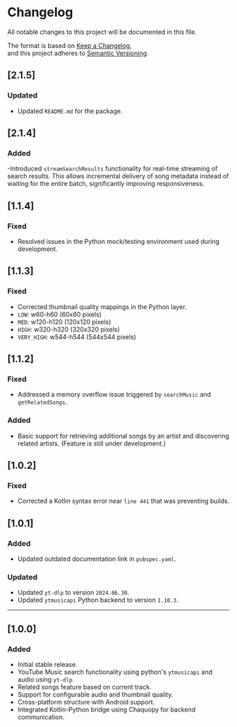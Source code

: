 # Changelog

All notable changes to this project will be documented in this file.

The format is based on [Keep a Changelog](https://keepachangelog.com/en/1.0.0/),  
and this project adheres to [Semantic Versioning](https://semver.org/spec/v2.0.0.html).

## [2.1.5]

### Updated
- Updated `README.md` for the package.

## [2.1.4]

### Added
-Introduced `streamSearchResults` functionality for real-time streaming of search results.
This allows incremental delivery of song metadata instead of waiting for the entire batch, significantly improving responsiveness.

## [1.1.4]

### Fixed
- Resolved issues in the Python mock/testing environment used during development.

## [1.1.3]

### Fixed
- Corrected thumbnail quality mappings in the Python layer.
- `LOW`: w60-h60 (60x60 pixels) 
- `MED`: w120-h120 (120x120 pixels)
- `HIGH`: w320-h320 (320x320 pixels)
- `VERY_HIGH`: w544-h544 (544x544 pixels)

## [1.1.2]

### Fixed
- Addressed a memory overflow issue triggered by `searchMusic` and `getRelatedSongs`.

### Added
- Basic support for retrieving additional songs by an artist and discovering related artists. (Feature is still under development.)


## [1.0.2]

### Fixed
- Corrected a Kotlin syntax error near `line 441` that was preventing builds.

## [1.0.1]

### Added
- Updated outdated documentation link in `pubspec.yaml`.

### Updated
- Updated `yt-dlp` to version `2024.06.30`.
- Updated `ytmusicapi` Python backend to version `1.10.3`.

---

## [1.0.0]

### Added
- Initial stable release.
- YouTube Music search functionality using python's `ytmusicapi` and audio using `yt-dlp`.
- Related songs feature based on current track.
- Support for configurable audio and thumbnail quality.
- Cross-platform structure with Android support.
- Integrated Kotlin-Python bridge using Chaquopy for backend communication.
